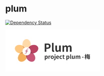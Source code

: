 # plum

[![Dependency Status][deps.rs-svg]][deps.rs-url]

[deps.rs-svg]: https://deps.rs/repo/github/PolkaX/plum/status.svg
[deps.rs-url]: https://deps.rs/repo/github/PolkaX/plum

<p align="left">
    <img width="300px" src="docs/images/Plum.png">
</p>
